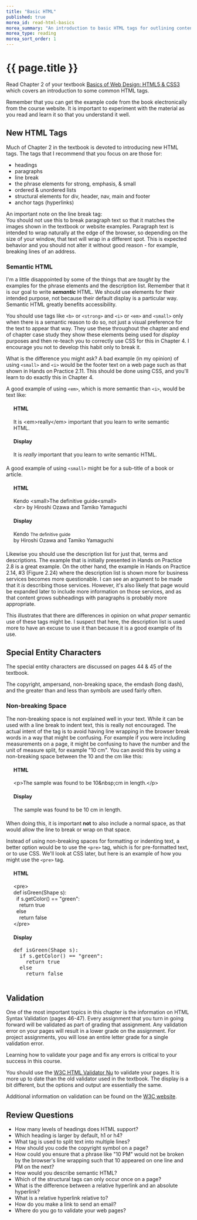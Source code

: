 ```yaml
---
title: "Basic HTML"
published: true
morea_id: read-html-basics
morea_summary: "An introduction to basic HTML tags for outlining content and creating links."
morea_type: reading
morea_sort_order: 1
---
```


# {{ page.title }}
Read Chapter 2 of your textbook [Basics of Web Design: HTML5 & CSS3](http://wps.pearsoned.com/ecs_felke_bwdHTML5_CSS3_3/) which covers an introduction to some common HTML tags.  

Remember that you can get the example code from the book electronically from the course website.  It is important to experiment with the material as you read and learn it so that you understand it well.

## New HTML Tags
Much of Chapter 2 in the textbook is devoted to introducing new HTML tags.  The tags that I recommend that you focus on are those for:

- headings
- paragraphs
- line break
- the phrase elements for strong, emphasis, & small
- ordered & unordered lists
- structural elements for div, header, nav, main and footer
- anchor tags (hyperlinks)

An important note on the line break tag:   
You should not use this to break paragraph text so that it matches the images shown in the textbook or website examples.  Paragraph text is intended to wrap naturally at the edge of the browser, so depending on the size of your window, that text will wrap in a different spot. This is expected behavior and you should not alter it without good reason - for example, breaking lines of an address.

### Semantic HTML
I'm a little disappointed by some of the things that are *taught* by the examples for the phrase elements and the description list.  Remember that it is our goal to write *__semantic__* HTML.  We should use elements for their intended purpose, not because their default display is a particular way.  Semantic HTML greatly benefits accessibility.

You should use tags like `<b>` or `<strong>` and `<i>` or `<em>` and `<small>` only when there is a semantic reason to do so, not just a visual preference for the text to appear that way. They use these throughout the chapter and end of chapter case study they show these elements being used for *display* purposes and then re-teach you to correctly use CSS for this in Chapter 4.  I encourage you not to develop this habit only to break it.

What is the difference you might ask?  A bad example (in my opinion) of using `<small>` and `<i>` would be the footer text on a web page such as that shown in Hands on Practice 2.11.  This should be done using CSS, and you'll learn to do exactly this in Chapter 4.

A good example of using `<em>`, which is more semantic than `<i>`, would be text like:
<div class="row" style="margin: 20px">
  <div class="col-sm-6">
    <h4>HTML</h4>
    It is &lt;em&gt;really&lt;/em&gt; important that you learn to write semantic HTML.
  </div><div class="col-sm-6">
    <h4>Display</h4>
    It is <em>really</em> important that you learn to write semantic HTML.
  </div>
</div>

A good example of using `<small>` might be for a sub-title of a book or article.  
<div class="row" style="margin: 20px">
  <div class="col-sm-6">
    <h4>HTML</h4>
    Kendo &lt;small&gt;The definitive guide&lt;small&gt;
    <br>&lt;br&gt; by Hiroshi Ozawa and Tamiko Yamaguchi  
  </div><div class="col-sm-6">
    <h4>Display</h4>
    Kendo <small>The definitive guide</small>
    <br> by Hiroshi Ozawa and Tamiko Yamaguchi
  </div>
</div>

Likewise you should use the description list for just that, terms and descriptions.  The example that is initially presented in Hands on Practice 2.8 is a great example.  On the other hand, the example in Hands on Practice 2.14, #3 (Figure 2.24) where the description list is shown more for business services becomes more questionable.  I can see an argument to be made that it *is* describing those services. However, it's also likely that page would be expanded later to include more information on those services, and as that content grows subheadings with paragraphs is probably more appropriate.  

This illustrates that there are differences in opinion on what *proper* semantic use of these tags might be.  I suspect that here, the description list is used more to have an excuse to use it than because it is a good example of its use.

## Special Entity Characters
The special entity characters are discussed on pages 44 & 45 of the textbook.

The copyright, ampersand, non-breaking space, the emdash (long dash), and the greater than and less than symbols are used fairly often.

### Non-breaking Space
The non-breaking space is not explained well in your text.  While it can be used with a line break to indent text, this is really not encouraged.  The actual intent of the tag is to avoid having line wrapping in the browser break words in a way that might be confusing.  For example if you were including measurements on a page, it might be confusing to have the number and the unit of measure split, for example "10 cm".  You can avoid this by using a non-breaking space between the 10 and the cm like this:  

<div class="row"  style="margin: 20px">
  <div class="col-sm-6">
    <h4>HTML</h4>
    &lt;p&gt;The sample was found to be 10&amp;nbsp;cm in length.&lt;/p&gt;  
  </div><div class="col-sm-6">
    <h4>Display</h4>
    <p>The sample was found to be 10&nbsp;cm in length.</p>
  </div>
</div>

When doing this, it is important __not__ to also include a normal space, as that would allow the line to break or wrap on that space.

Instead of using non-breaking spaces for formatting or indenting text, a better option would be to use the `<pre>` tag, which is for pre-formatted text, or to use CSS.  We'll look at CSS later, but here is an example of how you might use the `<pre>` tag.

<div class="row"  style="margin: 20px">
  <div class="col-sm-6">
    <h4>HTML</h4>
    &lt;pre&gt;
<br>def isGreen(Shape s):
<br>&nbsp;&nbsp;if s.getColor() == "green":
<br>&nbsp;&nbsp;&nbsp;&nbsp;return true
<br>&nbsp;&nbsp;else
<br>&nbsp;&nbsp;&nbsp;&nbsp;return false
<br>&lt;/pre&gt;  
  </div><div class="col-sm-6">
    <h4>Display</h4>
    <pre>
def isGreen(Shape s):
  if s.getColor() == "green":
    return true
  else
    return false
    </pre>
  </div>
</div>

## Validation
One of the most important topics in this chapter is the information on HTML Syntax Validation (pages 46-47).  Every assignment that you turn in going forward will be validated as part of grading that assignment.  Any validation error on your pages will result in a lower grade on the assignment.  For project assignments, you will lose an entire letter grade for a single validation error.  

Learning how to validate your page and fix any errors is critical to your success in this course.

You should use the [W3C HTML Validator Nu](https://html5.validator.nu/) to validate your pages.  It is more up to date than the old validator used in the textbook.  The display is a bit different, but the options and output are essentially the same.

Additional information on validation can be found on the [W3C website](https://www.w3.org/wiki/Validating_your_HTML).

## Review Questions

 - How many levels of headings does HTML support?  
 - Which heading is larger by default, h1 or h4?
 - What tag is used to split text into multiple lines?
 - How should you code the copyright symbol on a page?
 - How could you ensure that a phrase like "10 PM" would not be broken by the browser's line wrapping such that 10 appeared on one line and PM on the next?  
 - How would you describe semantic HTML?
 - Which of the structural tags can only occur once on a page?
 - What is the difference between a relative hyperlink and an absolute hyperlink?
 - What is a relative hyperlink relative to?
 - How do you make a link to send an email?
 - Where do you go to validate your web pages?  
